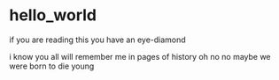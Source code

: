 # hello_world
if you are reading this you have an eye-diamond

i know you all will remember me in pages of history oh no no maybe we were born to die young 
